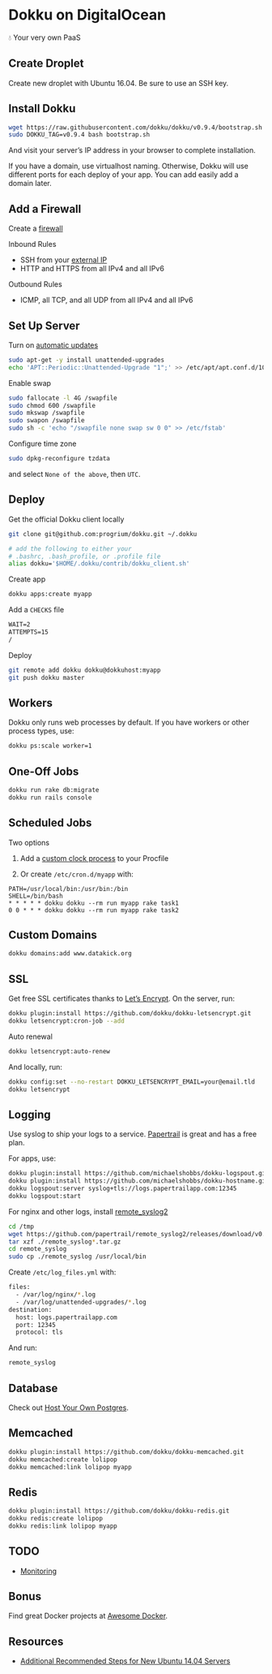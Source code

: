 # Dokku on DigitalOcean

:droplet: Your very own PaaS

## Create Droplet

Create new droplet with Ubuntu 16.04. Be sure to use an SSH key.

## Install Dokku

```sh
wget https://raw.githubusercontent.com/dokku/dokku/v0.9.4/bootstrap.sh
sudo DOKKU_TAG=v0.9.4 bash bootstrap.sh
```

And visit your server’s IP address in your browser to complete installation.

If you have a domain, use virtualhost naming. Otherwise, Dokku will use different ports for each deploy of your app. You can add easily add a domain later.

## Add a Firewall

Create a [firewall](https://cloud.digitalocean.com/networking/firewalls)

Inbound Rules

- SSH from your [external IP](https://www.google.com/search?q=external+ip)
- HTTP and HTTPS from all IPv4 and all IPv6

Outbound Rules

- ICMP, all TCP, and all UDP from all IPv4 and all IPv6

## Set Up Server

Turn on [automatic updates](https://help.ubuntu.com/16.04/serverguide/automatic-updates.html)

```sh
sudo apt-get -y install unattended-upgrades
echo 'APT::Periodic::Unattended-Upgrade "1";' >> /etc/apt/apt.conf.d/10periodic
```

Enable swap

```sh
sudo fallocate -l 4G /swapfile
sudo chmod 600 /swapfile
sudo mkswap /swapfile
sudo swapon /swapfile
sudo sh -c 'echo "/swapfile none swap sw 0 0" >> /etc/fstab'
```

Configure time zone

```sh
sudo dpkg-reconfigure tzdata
```

and select `None of the above`, then `UTC`.

## Deploy

Get the official Dokku client locally

```sh
git clone git@github.com:progrium/dokku.git ~/.dokku

# add the following to either your
# .bashrc, .bash_profile, or .profile file
alias dokku='$HOME/.dokku/contrib/dokku_client.sh'
```

Create app

```sh
dokku apps:create myapp
```

Add a `CHECKS` file

```txt
WAIT=2
ATTEMPTS=15
/
```

Deploy

```sh
git remote add dokku dokku@dokkuhost:myapp
git push dokku master
```

## Workers

Dokku only runs web processes by default. If you have workers or other process types, use:

```sh
dokku ps:scale worker=1
```

## One-Off Jobs

```sh
dokku run rake db:migrate
dokku run rails console
```

## Scheduled Jobs

Two options

1. Add a [custom clock process](https://devcenter.heroku.com/articles/scheduled-jobs-custom-clock-processes) to your Procfile

2. Or create `/etc/cron.d/myapp` with:

  ```
  PATH=/usr/local/bin:/usr/bin:/bin
  SHELL=/bin/bash
  * * * * * dokku dokku --rm run myapp rake task1
  0 0 * * * dokku dokku --rm run myapp rake task2
  ```

## Custom Domains

```sh
dokku domains:add www.datakick.org
```

## SSL

Get free SSL certificates thanks to [Let’s Encrypt](https://letsencrypt.org/). On the server, run:

```sh
dokku plugin:install https://github.com/dokku/dokku-letsencrypt.git
dokku letsencrypt:cron-job --add
```
Auto renewal
```sh
dokku letsencrypt:auto-renew
```

And locally, run:

```sh
dokku config:set --no-restart DOKKU_LETSENCRYPT_EMAIL=your@email.tld
dokku letsencrypt
```

## Logging

Use syslog to ship your logs to a service. [Papertrail](https://papertrailapp.com) is great and has a free plan.

For apps, use:

```sh
dokku plugin:install https://github.com/michaelshobbs/dokku-logspout.git
dokku plugin:install https://github.com/michaelshobbs/dokku-hostname.git
dokku logspout:server syslog+tls://logs.papertrailapp.com:12345
dokku logspout:start
```

For nginx and other logs, install [remote_syslog2](https://github.com/papertrail/remote_syslog2)

```sh
cd /tmp
wget https://github.com/papertrail/remote_syslog2/releases/download/v0.18/remote_syslog_linux_amd64.tar.gz
tar xzf ./remote_syslog*.tar.gz
cd remote_syslog
sudo cp ./remote_syslog /usr/local/bin
```

Create `/etc/log_files.yml` with:

```sh
files:
  - /var/log/nginx/*.log
  - /var/log/unattended-upgrades/*.log
destination:
  host: logs.papertrailapp.com
  port: 12345
  protocol: tls
```

And run:

```sh
remote_syslog
```

## Database

Check out [Host Your Own Postgres](Host-Your-Own-Postgres.md).

## Memcached

```sh
dokku plugin:install https://github.com/dokku/dokku-memcached.git
dokku memcached:create lolipop
dokku memcached:link lolipop myapp
```

## Redis

```sh
dokku plugin:install https://github.com/dokku/dokku-redis.git
dokku redis:create lolipop
dokku redis:link lolipop myapp
```

## TODO

- [Monitoring](https://www.brianchristner.io/how-to-setup-docker-monitoring/)

## Bonus

Find great Docker projects at [Awesome Docker](https://github.com/veggiemonk/awesome-docker).

## Resources

- [Additional Recommended Steps for New Ubuntu 14.04 Servers](https://www.digitalocean.com/community/tutorials/additional-recommended-steps-for-new-ubuntu-14-04-servers)
